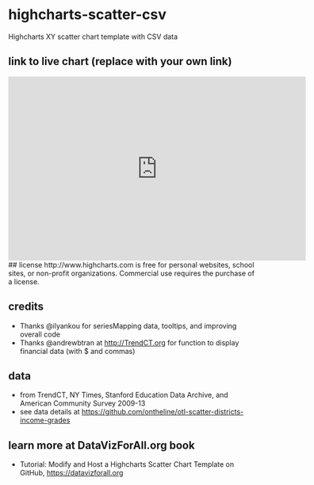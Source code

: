 # highcharts-scatter-csv
Highcharts XY scatter chart template with CSV data

## link to live chart (replace with your own link)
<iframe width="600" height="371" seamless frameborder="0" scrolling="no" src="https://docs.google.com/spreadsheets/d/e/2PACX-1vSMclZI8VcEezZDYSdwrSjNIdNaVhMa0heEycq5Iu-1Ktjny2fku3Bu1RYfJhP5dWffC219eOWpST2g/pubchart?oid=1036772871&amp;format=interactive"></iframe>
## license
http://www.highcharts.com is free for personal websites, school sites, or non-profit organizations. Commercial use requires the purchase of a license.

## credits
- Thanks @ilyankou for seriesMapping data, tooltips, and improving overall code
- Thanks @andrewbtran at http://TrendCT.org for function to display financial data (with $ and commas)

## data
- from TrendCT, NY Times, Stanford Education Data Archive, and American Community Survey 2009-13
- see data details at https://github.com/ontheline/otl-scatter-districts-income-grades

## learn more at DataVizForAll.org book
- Tutorial: Modify and Host a Highcharts Scatter Chart Template on GitHub, https://datavizforall.org
